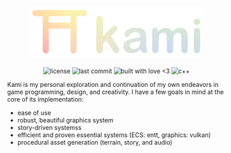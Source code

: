 <p align="center">
  <img alt="Kami Logo" src="assets/kami_logo_banner_gradient.svg" style="width: 80%">   
</p>

<p align="center">
  <img align="middle" style="height: 1rem" alt="license" src="https://img.shields.io/github/license/SwampPear/kami.svg">
  <img align="middle" style="height: 1rem" alt="last commit" src="https://img.shields.io/github/last-commit/SwampPear/kami.svg">
  <img align="middle" style="height: 1rem" alt="built with love <3" src="http://ForTheBadge.com/images/badges/built-with-love.svg">
  <img align="middle" style="height: 1rem" alt="c++" src="https://img.shields.io/badge/c++-%2300599C.svg?style=for-the-badge logo=c%2B%2B&logoColor=white">
</p>

Kami is my personal exploration and continuation of my own endeavors in game programming, design, and creativity.
I have a few goals in mind at the core of its implementation:

- ease of use
- robust, beautiful graphics system
- story-driven systemss
- efficient and proven essential systems (ECS: entt, graphics: vulkan)
- procedural asset generation (terrain, story, and audio)
